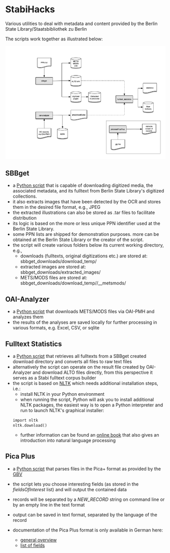 # StabiHacks

Various utilities to deal with metadata and content provided by the Berlin State Library/Staatsbibliothek zu Berlin

The scripts work together as illustrated below:

![general workflow between SBBget, OAI-Analyzer, and Fulltext statistics](./img/general_workflow.png)

## SBBget
* a [Python script](sbbget/sbbget.py) that is capable of downloading digitized media, the associated metadata, and its fulltext from Berlin State Library's digitized collections. 
* it also extracts images that have been detected by the OCR and stores them in the desired file format, e.g., JPEG
* the extracted illustrations can also be stored as .tar files to facilitate distribution
* its logic is based on the more or less unique PPN identifier used at the Berlin State Library.
* some PPN lists are shipped for demonstration purposes. more can be obtained at the Berlin State Library or the creator of the script.
* the script will create various folders below its current working directory, e.g.,
    * downloads (fulltexts, original digitizations etc.) are stored at: sbbget_downloads/download_temp/<PPN>
    * extracted images are stored at: sbbget_downloads/extracted_images/<PPN>
    * METS/MODS files are stored at: sbbget_downloads/download_temp/<PPN>/__metsmods/


## OAI-Analyzer
* a [Python script](oai-analyzer/oai-analyzer.py) that downloads METS/MODS files via OAI-PMH and analyzes them
* the results of the analyses are saved locally for further processing in various formats, e.g. Excel, CSV, or sqlite

## Fulltext Statistics
* a [Python script](fulltext-tools/fulltext_statistics.py) that retrieves all fulltexts from a SBBget created download directory and converts all files to raw text files
* alternatively the script can operate on the result file created by OAI-Analyzer and download ALTO files directly, from this perspective it serves as a Stabi fulltext corpus builder
* the script is based on [NLTK](http://www.nltk.org) which needs additional installation steps, i.e.:
    * install NLTK in your Python environment
    * when running the script, Python will ask you to install additional NLTK packages, the easiest way is to open a Python interpreter
    and run to launch NLTK's graphical installer:
    ```
    import nltk
    nltk.download()
    ```
    * further information can be found an [online book](http://www.nltk.org/book) that also gives an introduction into natural language processing

## Pica Plus

* a [Python script](pica_plus/processPicaPlus.py) that parses files in the Pica+ format as provided by the [GBV](https://www.gbv.de)
* the script lets you choose interesting fields (as stored in the _fieldsOfInterest_ list) and will output the contained data
* records will be separated by a *NEW_RECORD* string on command line or by an empty line in the text format
* output can be saved in text format, separated by the language of the record


* documentation of the Pica Plus format is only available in German here:
    * [general overview](https://www.gbv.de/bibliotheken/verbundbibliotheken/02Verbund/01Erschliessung/02Richtlinien/01KatRicht/inhalt.shtml)
    * [list of fields](https://www.gbv.de/bibliotheken/verbundbibliotheken/02Verbund/01Erschliessung/02Richtlinien/01KatRicht/pica3.pdf)

